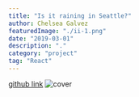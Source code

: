 ```yaml
---
title: "Is it raining in Seattle?"
author: Chelsea Galvez
featuredImage: "./ii-1.png"
date: "2019-03-01"
description: "."
category: "project"
tag: "React"
---
```


[github link](https://github.com/galvc/isitraining-inseattle)
![cover](./ii-1.png)
